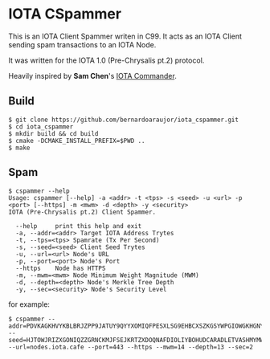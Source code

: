 # IOTA CSpammer

This is an IOTA Client Spammer writen in C99.
It acts as an IOTA Client sending spam transactions to an IOTA Node.

It was written for the IOTA 1.0 (Pre-Chrysalis pt.2) protocol.

Heavily inspired by **Sam Chen**'s [IOTA Commander](https://github.com/oopsmonk/iota_cmder).

## Build

```
$ git clone https://github.com/bernardoaraujor/iota_cspammer.git
$ cd iota_cspammer
$ mkdir build && cd build
$ cmake -DCMAKE_INSTALL_PREFIX=$PWD ..
$ make
``` 

## Spam

```
$ cspammer --help
Usage: cspammer [--help] -a <addr> -t <tps> -s <seed> -u <url> -p <port> [--https] -m <mwm> -d <depth> -y <security>
IOTA (Pre-Chrysalis pt.2) Client Spammer.

  --help     print this help and exit
  -a, --addr=<addr> Target IOTA Address Trytes
  -t, --tps=<tps> Spamrate (Tx Per Second)
  -s, --seed=<seed> Client Seed Trytes
  -u, --url=<url> Node's URL
  -p, --port=<port> Node's Port
  --https    Node has HTTPS
  -m, --mwm=<mwm> Node Minimum Weight Magnitude (MWM)
  -d, --depth=<depth> Node's Merkle Tree Depth
  -y, --sec=<security> Node's Security Level
```

for example:
```
$ cspammer --addr=PDVKAGKHVYKBLBRJZPP9JATUY9QYYXOMIQFPESXLSG9EHBCXSZKGSYWPGIOWGKHGNYTZYMOVPDMJDCUA9 --seed=HJTOWJRIZXGONIQZZGRNCKMJFSEJKRTZXDOQNAFDIOLIYBOHUDCARADLETVASHMYMWAWWRQHWEZUYONZ9 --url=nodes.iota.cafe --port=443 --https --mwm=14 --depth=13 --sec=2
```
